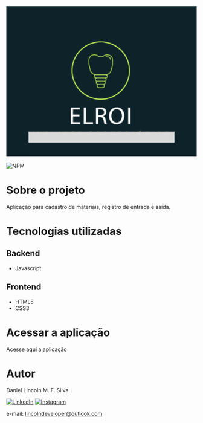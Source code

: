 <img src="https://raw.githubusercontent.com/danicoln/projeto-andre/fd35ecac7933492bc993b7b1f447bb1afccf05e3/src/imagens/logo.svg" alt="Logo ELROI">

![NPM](https://img.shields.io/badge/Status-em%20desenvolvimento-green)

# Sobre o projeto

Aplicação para cadastro de materiais, registro de entrada e saída.

# Tecnologias utilizadas
## Backend
- Javascript

## Frontend
- HTML5
- CSS3

# Acessar a aplicação

<div>
  <a href="https://danicoln.github.io/entrada-saida-materiais/" target="_blank">Acesse aqui a aplicação</a>
<div/>

# Autor

Daniel Lincoln M. F. Silva

[![LinkedIn](https://img.shields.io/badge/LinkedIn-0077B5?style=for-the-badge&logo=linkedin&logoColor=white)](https://www.linkedin.com/in/daniellincolndev/)
[![Instagram](https://img.shields.io/badge/Instagram-E4405F?style=for-the-badge&logo=instagram&logoColor=white)](https://www.instagram.com/lincolndeveloper/)

e-mail: lincolndeveloper@outlook.com

